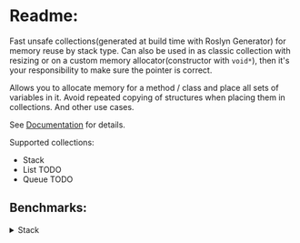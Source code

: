 # Readme:
Fast unsafe collections(generated at build time with Roslyn Generator) for memory reuse by stack type. Can also be used in as classic collection with resizing or on a custom memory allocator(constructor with `void*`), then it's your responsibility to make sure the pointer is correct.

Allows you to allocate memory for a method / class and place all sets of variables in it.
Avoid repeated copying of structures when placing them in collections.
And other use cases.

See [Documentation](https://github.com/SoftStoneDevelop/StackMemoryCollections/blob/main/Documentation/Readme.md) for details.

Supported collections:
- Stack
- List TODO
- Queue TODO

## Benchmarks:

<details><summary>Stack</summary>

### Primitive types:
Stack elements are primitives: `byte`, `float`, `int`, `short`, `decimal`... .
  
|                     Method |    Size |           Mean | Ratio | Allocated |
|--------------------------- |-------- |---------------:|------:|----------:|
|     **StackMemoryCollections** |     **100** |       **508.6 ns** |  **1.45** |         **400 B** |
| System.Collections.Generic |     100 |       349.8 ns |  1.00 |     456 B |
|                            |         |                |       |           |
|     **StackMemoryCollections** |    **1000** |     **4,156.1 ns** |  **1.22** |         **4000 B** |
| System.Collections.Generic |    1000 |     3,397.4 ns |  1.00 |    4056 B |
|                            |         |                |       |           |
|     **StackMemoryCollections** |   **10000** |    **41,159.0 ns** |  **1.18** |         **40000 B** |
| System.Collections.Generic |   10000 |    34,840.5 ns |  1.00 |   40056 B |
|                            |         |                |       |           |
|     **StackMemoryCollections** |  **100000** |   **426,671.1 ns** |  **0.91** |       **400002 B** |
| System.Collections.Generic |  100000 |   470,070.8 ns |  1.00 |  400098 B |
|                            |         |                |       |           |
|     **StackMemoryCollections** |  **250000** | **1,075,245.9 ns** |  **0.92** |       **1000008 B** |
| System.Collections.Generic |  250000 | 1,171,422.0 ns |  1.00 | 1000140 B |
|                            |         |                |       |           |
|     **StackMemoryCollections** |  **500000** | **2,399,918.5 ns** |  **1.03** |       **2000003 B** |
| System.Collections.Generic |  500000 | 2,343,048.8 ns |  1.00 | 2000225 B |
|                            |         |                |       |           |
|     **StackMemoryCollections** | **1000000** | **4,838,296.6 ns** |  **1.03** |       **4000007 B** |
| System.Collections.Generic | 1000000 | 4,679,167.4 ns |  1.00 | 4000393 B |

[Code](https://github.com/SoftStoneDevelop/StackMemoryCollections/blob/main/Src/Benchmarks/Stack/Simple/PrimitiveSimpleJob.cs)
______
  

  
[Code](https://github.com/SoftStoneDevelop/StackMemoryCollections/blob/main/Src/Benchmarks/Stack/Optimal/PrimitiveOptimalJob.cs)
______
### Class:
Stack elements are classes.

[ClassSimpleJob result](https://github.com/SoftStoneDevelop/StackMemoryCollections/blob/main/BenchmarkResults/Benchmark.ClassSimpleJob-report-github.md):
[Code](https://github.com/SoftStoneDevelop/StackMemoryCollections/blob/main/Src/Benchmarks/Stack/Simple/ClassSimpleJob.cs)

[ClassOptimalJob result](https://github.com/SoftStoneDevelop/StackMemoryCollections/blob/main/BenchmarkResults/Benchmark.ClassOptimalJob-report-github.md):
[Code](https://github.com/SoftStoneDevelop/StackMemoryCollections/blob/main/Src/Benchmarks/Stack/Optimal/ClassOptimalJob.cs)

______
### Struct:
Stack elements are structures.

[StructSimpleJob result](https://github.com/SoftStoneDevelop/StackMemoryCollections/blob/main/BenchmarkResults/Benchmark.StructSimpleJob-report-github.md):
[Code](https://github.com/SoftStoneDevelop/StackMemoryCollections/blob/main/Src/Benchmarks/Stack/Simple/StructSimpleJob.cs)

[StructOptimalJob result](https://github.com/SoftStoneDevelop/StackMemoryCollections/blob/main/BenchmarkResults/Benchmark.StructOptimalJob-report-github.md):
[Code](https://github.com/SoftStoneDevelop/StackMemoryCollections/blob/main/Src/Benchmarks/Stack/Optimal/StructOptimalJob.cs)

______

</details>
